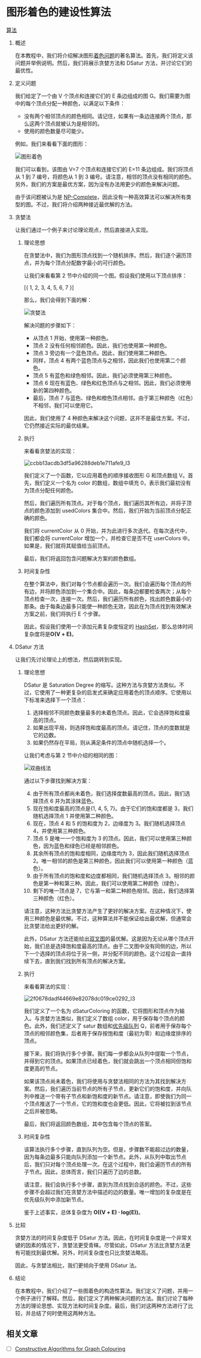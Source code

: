 # 图形着色的建设性算法

[算法](README-zh.md)

1. 概述

    在本教程中，我们将介绍解决图形[着色问题](https://www.baeldung.com/cs/graphs-vertex-colouring)的著名算法。首先，我们将定义该问题并举例说明。然后，我们将展示贪婪方法和 DSatur 方法，并讨论它们的最优性。

2. 定义问题

    我们给定了一个由 V 个顶点和连接它们的 E 条边组成的图 G。我们需要为图中的每个顶点分配一种颜色，以满足以下条件：

    - 没有两个相邻顶点的颜色相同。请记住，如果有一条边连接两个顶点，那么这两个顶点就被认为是相邻的。
    - 使用的颜色数量尽可能少。

    例如，我们来看看下面的图形：

    ![图形着色](pic/graph_coloring-1024x371.png)

    我们可以看到，该图由 V=7 个顶点和连接它们的 E=11 条边组成。我们将顶点从 1 到 7 编号，将颜色从 1 到 3 编号。请注意，相邻的顶点没有相同的颜色。另外，我们的方案是最优方案，因为没有办法用更少的颜色来解决问题。

    由于该问题被认为是 [NP-Complete](https://www.baeldung.com/cs/p-np-np-complete-np-hard)，因此没有一种高效算法可以解决所有类型的图。不过，我们将介绍两种接近最优解的方法。

3. 贪婪法

    让我们通过一个例子来讨论理论观点，然后直接进入实现。

    1. 理论思想

        在贪婪法中，我们为图形顶点找到一个随机排序。然后，我们逐个遍历顶点，并为每个顶点分配数字最小的可行颜色。

        让我们来看看第 2 节中介绍的同一个图。假设我们使用以下顶点排序：

        \[\{ 1, 2, 3, 4, 5, 6, 7 \}\]

        那么，我们会得到下面的解：

        ![贪婪法](pic/greedy_approach-1024x371.png)

        解决问题的步骤如下：

        - 从顶点 1 开始，使用第一种颜色。
        - 顶点 2 没有任何相邻颜色。因此，我们也使用第一种颜色。
        - 顶点 3 旁边有一个蓝色顶点。因此，我们使用第二种颜色。
        - 同样，顶点 4 有两个蓝色顶点与之相邻，因此我们也使用第二个颜色。
        - 顶点 5 有蓝色和绿色相邻。因此，我们必须使用第三种颜色。
        - 顶点 6 现在有蓝色、绿色和红色顶点与之相邻。因此，我们必须使用新的第四种颜色。
        - 最后，顶点 7 与蓝色、绿色和橙色顶点相邻。由于第三种颜色（红色）不相邻，我们可以使用它。

        因此，我们使用了 4 种颜色来解决这个问题，这并不是最佳方案。不过，它仍然接近实际的最优结果。

    2. 执行

        来看看贪婪法的实现：

        ![ccbb13acdb3df5a96288deb1e711afe9_l3](pic/quicklatex.com-ccbb13acdb3df5a96288deb1e711afe9_l3.svg)

        我们定义了一个函数，它以应用着色的顺序接收图形 G 和顶点数组 V。首先，我们定义一个名为 color 的数组，数组中填充 0，表示我们最初没有为顶点分配任何颜色。

        然后，我们遍历所有顶点。对于每个顶点，我们遍历其所有边，并将子顶点的颜色添加到 usedColors 集合中。然后，我们开始为当前顶点分配正确的颜色。

        我们将 currentColor 从 0 开始，并为此进行多次迭代。在每次迭代中，我们都会将 currentColor 增加一个，并检查它是否不在 userColors 中。如果是，我们就将其赋值给当前顶点。

        最后，我们将返回包含问题解决方案的颜色数组。

    3. 时间复杂性

        在整个算法中，我们对每个节点都会遍历一次。我们会遍历每个顶点的所有边，并将颜色添加到一个集合中。因此，每条边都要检查两次；从每个顶点检查一次，连接一次。然后，我们遍历所有颜色，找出颜色数最小的那条。由于每条边最多只能使一种颜色无效，因此在为顶点找到有效解决方案之前，我们将执行 E 个步骤。

        因此，假设我们使用一个添加元素复杂度恒定的 [HashSet](https://www.baeldung.com/java-hashset)，那么总体时间复杂度将是$\mathbf{O(V + E)}$。

4. DSatur 方法

    让我们先讨论理论上的想法，然后跳转到实现。

    1. 理论思想

        DSatur 是 Saturation Degree 的缩写。这种方法与贪婪方法类似。不过，它使用了一种更复杂的启发式来确定应用着色的顶点顺序。它使用以下标准来选择下一个顶点：

        1. 选择相邻不同颜色数量最多的未着色顶点。因此，它会选择饱和度最高的顶点。
        2. 如果出现平局，则选择饱和度最高的顶点。请记住，顶点的度数就是它的边数。
        3. 如果仍然存在平局，则从满足条件的顶点中随机选择一个。

        让我们考虑与第 2 节中介绍的相同的图：

        ![双曲线法](pic/dsatur_approach-1024x371.png)

        通过以下步骤找到解决方案：

        4. 由于所有顶点都尚未着色，我们选择度数最高的顶点。因此，我们选择顶点 6 并为其涂抹蓝色。
        5. 现在饱和度最高的顶点是{1, 4, 5, 7}。由于它们的饱和度都是 3，我们随机选择顶点 1 并使用第二种颜色。
        6. 现在，顶点 4 和 5 的饱和度为 2，边缘度为 3。我们随机选择顶点 4，并使用第三种颜色。
        7. 顶点 5 是唯一一个饱和度为 3 的顶点。因此，我们可以使用第三种颜色，因为蓝色和绿色已经是相邻颜色。
        8. 其余所有顶点的饱和度相同，边缘度均为 3，因此我们随机选择顶点 2。唯一相邻的颜色是第三种颜色，因此我们可以使用第一种颜色（蓝色）。
        9. 由于所有顶点的饱和度和边度都相同，我们随机选择顶点 3。相邻的颜色是第一种和第三种。因此，我们可以使用第二种颜色（绿色）。
        10. 剩下的唯一顶点是 7，它与第一和第二种颜色相邻。因此，我们选择第三种颜色（红色）。

        请注意，这种方法比贪婪方法产生了更好的解决方案。在这种情况下，使用三种颜色是最优解。不过，这种算法并不能保证给出最优解，但通常会比贪婪法给出更好的解。

        此外，DSatur 方法还能给出[双叉图](https://www.baeldung.com/cs/graphs-bipartite)的最优解。这是因为无论从哪个顶点开始，我们总是选择饱和度最高的顶点。由于二叉图中没有同侧的边，所以下一个选择的顶点将位于另一侧，并分配不同的颜色。这个过程会一直持续下去，直到我们找到所有顶点的解决方案。

    2. 执行

        来看看算法的实现：

        ![2f0678dadf44669e82078dc019ce0292_l3](pic/quicklatex.com-2f0678dadf44669e82078dc019ce0292_l3.svg)

        我们定义了一个名为 dSaturColoring 的函数，它将图形和顶点作为输入。与贪婪方法类似，我们定义了数组 color，用于保存每个顶点的颜色。此外，我们还定义了 satur 数组和[优先级队列](https://www.baeldung.com/cs/priority-queue) Q，前者用于保存每个顶点的相邻颜色集，后者用于保存按饱和度（最初为零）和边缘度排序的顶点。

        接下来，我们将执行多个步骤。我们每一步都会从队列中提取一个节点，并得到它的顶点。如果顶点已经着色，我们就会跳出一个顶点相同但饱和度更高的节点。

        如果该顶点尚未着色，我们将使用与贪婪法相同的方法为其找到解决方案。然后，我们遍历当前节点的所有子节点，更新它们的饱和度，并向队列中推送一个带有子节点和新饱和度的新节点。请注意，即使我们为同一个顶点推送了一个节点，它的饱和度也会更低。因此，它将被拉到该节点之后并被忽略。

        最后，我们将返回颜色数组，其中包含每个顶点的答案。

    3. 时间复杂性

        该算法执行多个步骤，直到队列为空。但是，步骤数不能超过边的数量，因为每条边最多只能向队列添加一个新节点。此外，从队列中取出节点后，我们只对每个顶点处理一次。在这个过程中，我们会遍历节点的所有子节点。因此，总体而言，我们只遍历了边的总数。

        请注意，我们会执行多个步骤，直到为顶点找到合适的颜色。不过，这些步骤不会超过我们在贪婪方法中描述的边的数量。唯一增加的复杂度是在优先级队列中添加新节点。

        鉴于上述事实，总体复杂度为 $\mathbf{O((V + E) \cdot log(E))}$。

5. 比较

    贪婪方法的时间复杂度低于 DSatur 方法。因此，在时间复杂度是一个非常关键的因素的情况下，贪婪法更受青睐。尽管如此，DSatur 方法比贪婪方法更有可能找到最优解。另外，时间复杂度也只比贪婪法略高。

    因此，与贪婪法相比，我们更倾向于使用 DSatur 法。

6. 结论

    在本教程中，我们介绍了一些图着色的构造性算法。我们定义了问题，并用一个例子进行了解释。然后，我们定义了两种解决问题的方法。我们讨论了每种方法的理论思想、实现方法和时间复杂度。最后，我们对这两种方法进行了比较，并总结了何时使用这两种方法。

## 相关文章

- [ ] [Constructive Algorithms for Graph Colouring](https://www.baeldung.com/cs/graph-coloring-constructive-methods)
